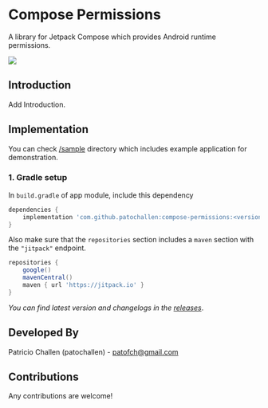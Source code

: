 # Compose Permissions

A library for Jetpack Compose which provides Android runtime permissions.

[![](https://jitpack.io/v/patochallen/compose-permissions.svg)](https://jitpack.io/#patochallen/compose-permissions)

## Introduction

Add Introduction.

## Implementation

You can check [/sample](/sample) directory which includes example application for demonstration.

### 1. Gradle setup

In `build.gradle` of app module, include this dependency
```gradle
dependencies {
    implementation 'com.github.patochallen:compose-permissions:<version>'
}
```

Also make sure that the `repositories` section includes a `maven` section with the `"jitpack"` endpoint. 

```gradle
repositories {
    google()
    mavenCentral()
    maven { url 'https://jitpack.io' }
}
```

_You can find latest version and changelogs in the [releases](https://github.com/patochallen/compose-permissions/releases)_.

Developed By
-------
Patricio Challen (patochallen) - <patofch@gmail.com>

Contributions
-------
Any contributions are welcome!

